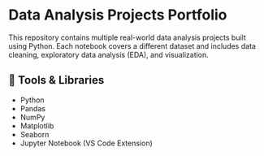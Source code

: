 # Data Analysis Projects Portfolio

This repository contains multiple real-world data analysis projects built using Python. Each notebook covers a different dataset and includes data cleaning, exploratory data analysis (EDA), and visualization.

## 🔧 Tools & Libraries
- Python
- Pandas
- NumPy
- Matplotlib
- Seaborn
- Jupyter Notebook (VS Code Extension)